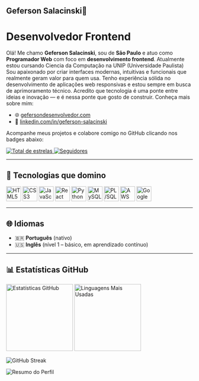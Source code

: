 ## Geferson Salacinski👋


# Desenvolvedor Frontend

Olá! Me chamo **Geferson Salacinski**, sou de **São Paulo** e atuo como **Programador Web** com foco em **desenvolvimento frontend**. Atualmente estou cursando Ciencia da Computação na UNIP (Universidade Paulista) Sou apaixonado por criar interfaces modernas, intuitivas e funcionais que realmente geram valor para quem usa. Tenho experiência sólida no desenvolvimento de aplicações web responsivas e estou sempre em busca de aprimoramento técnico. Acredito que tecnologia é uma ponte entre ideias e inovação — e é nessa ponte que gosto de construir. Conheça mais sobre mim:

- 🌐 [gefersondesenvolvedor.com](https://gefersondesenvolvedor.com/)
- 💼 [linkedin.com/in/geferson-salacinski](https://www.linkedin.com/in/geferson-salacinski/?originalSubdomain=br)

Acompanhe meus projetos e colabore comigo no GitHub clicando nos badges abaixo:

<p align="left">
  <a href="https://github.com/GefersonSalacinski?tab=repositories&sort=stargazers">
    <img 
      alt="Total de estrelas" 
      title="Total de estrelas no GitHub" 
      src="https://custom-icon-badges.demolab.com/github/stars/GefersonSalacinski?color=55960c&style=for-the-badge&labelColor=488207&logo=star&label=Estrelas"
    />
  </a>
  <a href="https://github.com/GefersonSalacinski?tab=followers">
    <img 
      alt="Seguidores" 
      title="Me siga no GitHub" 
      src="https://custom-icon-badges.demolab.com/github/followers/GefersonSalacinski?color=236ad3&labelColor=1155ba&style=for-the-badge&logo=github&label=Seguidores&logoColor=white"
    />
  </a>
</p>

---

## 🚀 Tecnologias que domino

<p align="left">
  <img title="HTML5" alt="HTML5" width="40px" src="https://cdn.jsdelivr.net/gh/devicons/devicon@latest/icons/html5/html5-original.svg"/>
  <img title="CSS3" alt="CSS3" width="40px" src="https://cdn.jsdelivr.net/gh/devicons/devicon@latest/icons/css3/css3-original.svg"/>
  <img title="JavaScript" alt="JavaScript" width="40px" src="https://cdn.jsdelivr.net/gh/devicons/devicon@latest/icons/javascript/javascript-original.svg"/>
  <img title="React" alt="React" width="40px" src="https://cdn.jsdelivr.net/gh/devicons/devicon@latest/icons/react/react-original.svg"/>
  <img title="Python" alt="Python" width="40px" src="https://cdn.jsdelivr.net/gh/devicons/devicon@latest/icons/python/python-original.svg"/>
  <img title="MySQL" alt="MySQL" width="40px" src="https://cdn.jsdelivr.net/gh/devicons/devicon@latest/icons/mysql/mysql-original.svg"/>
  <img title="PL/SQL" alt="PL/SQL" width="40px" src="https://cdn.jsdelivr.net/gh/devicons/devicon@latest/icons/oracle/oracle-original.svg"/>
  <img title="AWS" alt="AWS" width="40px" src="https://cdn.jsdelivr.net/gh/devicons/devicon@latest/icons/amazonwebservices/amazonwebservices-original.svg"/>
  <img title="Google Drive API" alt="Google Drive" width="40px" src="https://cdn.jsdelivr.net/gh/devicons/devicon/icons/googlecloud/googlecloud-original.svg"/>
</p>

---

## 🌐 Idiomas

- 🇧🇷 **Português** (nativo)  
- 🇺🇸 **Inglês** (nível 1 – básico, em aprendizado contínuo)

---

## 📊 Estatísticas GitHub

<p>
  <img 
    height="180" 
    src="https://github-readme-stats.vercel.app/api?username=GefersonSalacinski&show_icons=true&theme=tokyonight&include_all_commits=true&locale=pt-br" 
    alt="Estatísticas GitHub"
  />
  <img 
    height="180" 
    src="https://github-readme-stats.vercel.app/api/top-langs/?username=GefersonSalacinski&theme=tokyonight&layout=compact&custom_title=Linguagens+Mais+Usadas&langs_count=6" 
    alt="Linguagens Mais Usadas"
  />
</p>

<p>
  <img 
    src="https://streak-stats.demolab.com?user=GefersonSalacinski&theme=tokyonight&locale=pt-br&date_format=j%20M%5B%20Y%5D" 
    alt="GitHub Streak" 
  />
</p>

<p>
  <img 
    src="https://github-profile-summary-cards.vercel.app/api/cards/profile-details?username=GefersonSalacinski&theme=tokyonight" 
    alt="Resumo do Perfil"
  />
</p>
